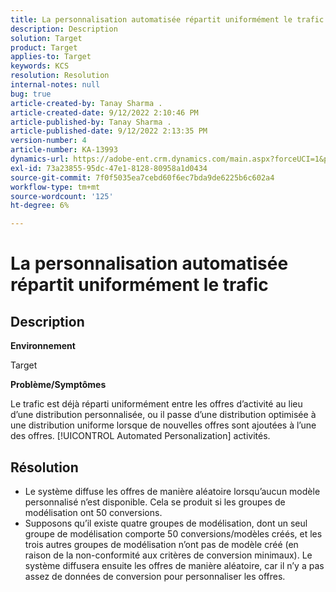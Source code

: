 ```yaml
---
title: La personnalisation automatisée répartit uniformément le trafic
description: Description
solution: Target
product: Target
applies-to: Target
keywords: KCS
resolution: Resolution
internal-notes: null
bug: true
article-created-by: Tanay Sharma .
article-created-date: 9/12/2022 2:10:46 PM
article-published-by: Tanay Sharma .
article-published-date: 9/12/2022 2:13:35 PM
version-number: 4
article-number: KA-13993
dynamics-url: https://adobe-ent.crm.dynamics.com/main.aspx?forceUCI=1&pagetype=entityrecord&etn=knowledgearticle&id=e6ab04b1-a432-ed11-9db1-002248086735
exl-id: 73a23855-95dc-47e1-8128-80958a1d0434
source-git-commit: 7f0f5035ea7cebd60f6ec7bda9de6225b6c602a4
workflow-type: tm+mt
source-wordcount: '125'
ht-degree: 6%

---
```


# La personnalisation automatisée répartit uniformément le trafic

## Description


<b>Environnement</b>

Target



<b>Problème/Symptômes</b>

Le trafic est déjà réparti uniformément entre les offres d’activité au lieu d’une distribution personnalisée, ou il passe d’une distribution optimisée à une distribution uniforme lorsque de nouvelles offres sont ajoutées à l’une des offres. [!UICONTROL Automated Personalization] activités.


## Résolution


- Le système diffuse les offres de manière aléatoire lorsqu’aucun modèle personnalisé n’est disponible. Cela se produit si les groupes de modélisation ont 50 conversions.
- Supposons qu’il existe quatre groupes de modélisation, dont un seul groupe de modélisation comporte 50 conversions/modèles créés, et les trois autres groupes de modélisation n’ont pas de modèle créé (en raison de la non-conformité aux critères de conversion minimaux). Le système diffusera ensuite les offres de manière aléatoire, car il n’y a pas assez de données de conversion pour personnaliser les offres.
